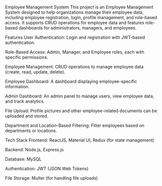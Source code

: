 Employee Management System
This project is an Employee Management System designed to help organizations manage their employee data, including employee registration, login, profile management, and role-based access. It supports CRUD operations for employee data and features role-based dashboards for administrators, managers, and employees.

Features
User Authentication: Login and registration with JWT-based authentication.

Role-Based Access: Admin, Manager, and Employee roles, each with specific permissions.

Employee Management: CRUD operations to manage employee data (create, read, update, delete).

Employee Dashboard: A dashboard displaying employee-specific information.

Admin Dashboard: An admin panel to manage users, view employee data, and track analytics.

File Upload: Profile pictures and other employee-related documents can be uploaded and stored.

Department and Location-Based Filtering: Filter employees based on departments or locations.

Tech Stack
Frontend: ReactJS, Material UI, Redux (for state management)

Backend: Node.js, Express.js

Database: MySQL

Authentication: JWT (JSON Web Tokens)

File Storage: Multer (for handling file uploads)
